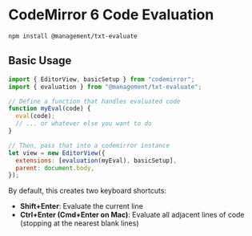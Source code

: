# CodeMirror 6 Code Evaluation

```
npm install @management/txt-evaluate
```

## Basic Usage

```javascript
import { EditorView, basicSetup } from "codemirror";
import { evaluation } from "@management/txt-evaluate";

// Define a function that handles evaluated code
function myEval(code) {
  eval(code);
  // ... or whatever else you want to do
}

// Then, pass that into a codemirror instance
let view = new EditorView({
  extensions: [evaluation(myEval), basicSetup],
  parent: document.body,
});
```

By default, this creates two keyboard shortcuts:

- **Shift+Enter**: Evaluate the current line
- **Ctrl+Enter (Cmd+Enter on Mac)**: Evaluate all adjacent lines of code (stopping at the nearest blank lines)
